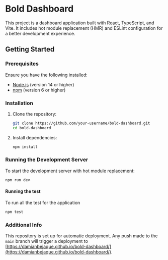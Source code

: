 # Bold Dashboard

This project is a dashboard application built with React, TypeScript, and Vite. It includes hot module replacement (HMR) and ESLint configuration for a better development experience.

## Getting Started

### Prerequisites

Ensure you have the following installed:

- [Node.js](https://nodejs.org/) (version 14 or higher)
- [npm](https://www.npmjs.com/) (version 6 or higher)

### Installation

1. Clone the repository:
    ```sh
    git clone https://github.com/your-username/bold-dashboard.git
    cd bold-dashboard
    ```

2. Install dependencies:
    ```sh
    npm install
    ```

### Running the Development Server

To start the development server with hot module replacement:

```sh
npm run dev
```

####  Running the test

To run all the test for the application 

```sh
npm test
```


### Additional Info

This repository is set up for automatic deployment. Any push made to the `main` branch will trigger a deployment to [https://damianbejaque.github.io/bold-dashboard/](https://damianbejaque.github.io/bold-dashboard/).